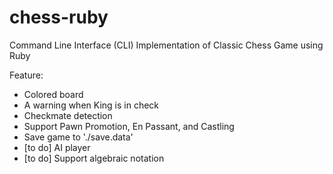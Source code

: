 # chess-ruby
Command Line Interface (CLI) Implementation of Classic Chess Game using Ruby

Feature:
- Colored board
- A warning when King is in check
- Checkmate detection
- Support Pawn Promotion, En Passant, and Castling
- Save game to './save.data'
- [to do] AI player
- [to do] Support algebraic notation